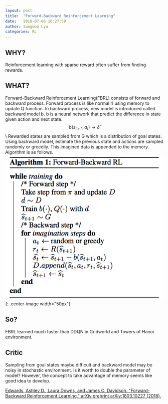 ```yaml
---
layout: post
title:  "Forward-Backward Reinforcement Learning"
date:   2018-07-06 16:27:59
author: Sungwon Lyu
categories: RL
---
```


## WHY? 
Reinforcement learning with sparse reward often suffer from finding rewards. 

## WHAT?
Forward-Backward Reinforcement Learning(FBRL) consists of forward and backward process. Forward process is like normal rl using memory to update Q function. In backward process, new model is introduced called backward model b. b is a neural network that predict the difference in state given action and next state. 
$$b(s_{t+1}, a_t)\rightarrow \hat{\delta}$$\\
Rewarded states are sampled from G which is a distribution of goal states. Using backward model, estimate the previous state and actions are sampled randomly or greedily. This imagined data is appended to the memory. Algorithm is as follows.  
![image](/assets/images/fbrl.png){: .center-image width="50px"}

## So?
FBRL learned much faster than DDQN in Gridworld and Towers of Hanoi environment.

## Critic
Sampling from goal states maybe difficult and backward model may be noisy in stochastic environment. Is it worth to double the parameter of model? However, the concept to take advantage of memory seems like good idea to develop.

[Edwards, Ashley D., Laura Downs, and James C. Davidson. "Forward-Backward Reinforcement Learning." arXiv preprint arXiv:1803.10227 (2018).](https://arxiv.org/abs/1803.10227)